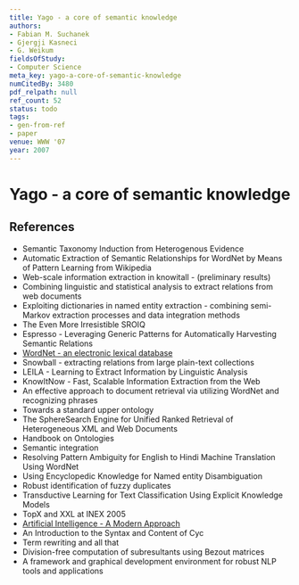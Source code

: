 ```yaml
---
title: Yago - a core of semantic knowledge
authors:
- Fabian M. Suchanek
- Gjergji Kasneci
- G. Weikum
fieldsOfStudy:
- Computer Science
meta_key: yago-a-core-of-semantic-knowledge
numCitedBy: 3480
pdf_relpath: null
ref_count: 52
status: todo
tags:
- gen-from-ref
- paper
venue: WWW '07
year: 2007
---
```


# Yago - a core of semantic knowledge

## References

- Semantic Taxonomy Induction from Heterogenous Evidence
- Automatic Extraction of Semantic Relationships for WordNet by Means of Pattern Learning from Wikipedia
- Web-scale information extraction in knowitall - (preliminary results)
- Combining linguistic and statistical analysis to extract relations from web documents
- Exploiting dictionaries in named entity extraction - combining semi-Markov extraction processes and data integration methods
- The Even More Irresistible SROIQ
- Espresso - Leveraging Generic Patterns for Automatically Harvesting Semantic Relations
- [WordNet - an electronic lexical database](./wordnet-an-electronic-lexical-database.md)
- Snowball - extracting relations from large plain-text collections
- LEILA - Learning to Extract Information by Linguistic Analysis
- KnowItNow - Fast, Scalable Information Extraction from the Web
- An effective approach to document retrieval via utilizing WordNet and recognizing phrases
- Towards a standard upper ontology
- The SphereSearch Engine for Unified Ranked Retrieval of Heterogeneous XML and Web Documents
- Handbook on Ontologies
- Semantic integration
- Resolving Pattern Ambiguity for English to Hindi Machine Translation Using WordNet
- Using Encyclopedic Knowledge for Named entity Disambiguation
- Robust identification of fuzzy duplicates
- Transductive Learning for Text Classification Using Explicit Knowledge Models
- TopX and XXL at INEX 2005
- [Artificial Intelligence - A Modern Approach](./artificial-intelligence-a-modern-approach.md)
- An Introduction to the Syntax and Content of Cyc
- Term rewriting and all that
- Division-free computation of subresultants using Bezout matrices
- A framework and graphical development environment for robust NLP tools and applications
